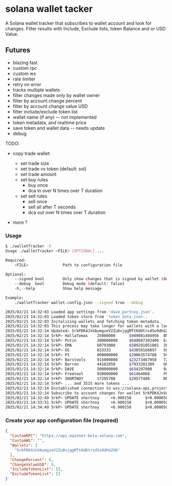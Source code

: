 # solana wallet tacker

A Solana wallet tracker that subscribes to wallet account and look for changes.
Filter results with Include, Exclude lists, token Balance and or USD Value.

## Futures
- blazing fast
- custom rpc
- custom ws
- rate limiter
- retry on error
- tracks multiple wallets
- filter changes made only by wallet owner
- filter by account change percent
- filter by account change value USD
- filter include/exclude token list
- wallet name (if any)              -- not implemented
- token metadata, and realtime price
- save token and wallet data        -- needs update
- debug

TODO:
- copy trade wallet:
  - set trade size
  - set trade vs token (default: sol)
  - set trade amount
  - set buy rules
    - buy once
    - dca in over N times over T duration
  - set sell rules
    - sell once
    - sell all after T seconds
    - dca out over N times over T duration

- more ?

### Usage

```bash
$ ./walletTracker -h 
Usage ./walletTracker <FILE> [OPTIONAL] ...

Required:
	<FILE>               Path to configuration file

Optional:
	--signed bool        Only show changes that is signed by wallet (default: false)
	--debug  bool        Debug mode (default: false)
	-h,--help            Show help message

Example:
	./walletTracker wallet.config.json --signed true --debug

```
```bash
2025/02/21 14:32:03 Loaded app settings from 'dave_portnoy.json'.
2025/02/21 14:32:03 Loaded token store from 'token_data.json'.
2025/02/21 14:32:03 Initalizing wallets and fetching token metadata.
2025/02/21 14:32:03 This process may take longer for wallets with a large number of tokens...
2025/02/21 14:32:14 Updated> 5rkPDK4JnVAumgzeV2Zu8vjggMTtHdDtrsd5o9dhGZHD (3525 tokens) in 9s.
2025/02/21 14:32:14 5rkP> HallaTomas    25000000      $949081404956  8MnF4AJbY2wGqkeqFXixBYKhU81Gs4c4hueJFeS8YKMd
2025/02/21 14:32:14 5rkP> Putin         300000000     $640687303406  EaNirdXSTRFus3WvBnfHN5Zn85sNZnP9ekgLQxfGkr3o
2025/02/21 14:32:14 5rkP> EMA           60793000      $589291051801  3FQaXsbLrwPiMnWZkx7w3QcY5HYvBEKcJsfBfGhGRQUi
2025/02/21 14:32:14 5rkP> OS            833333        $43859168897   5NFeJPEzquryBguZLz9uH2s2scN2ntWBH34o2zAwga9D
2025/02/21 14:32:14 5rkP> PI            800000000     $29063574788   5GjWhPggud1NUGbejPGghRVusfRh1uGPX8ePGHPiY7ej
2025/02/21 14:32:14 5rkP> Barstools     915000000     $23273467958   7Zm96XEh1onLDnF4NEDNefvnNFvYBxcGRCwoX449NJfs
2025/02/21 14:32:14 5rkP> Barron        44182850      $7933281389    GNYkNA2ibw6MP4HGgBJg6EvspqH1oQteB5HjUodogM98
2025/02/21 14:32:14 5rkP> DAVE          500000000     $634297000     9a3xSX8hTTCfD6Z4CeswpDT4iACfFyxo3DugBtkfvk2L
2025/02/21 14:32:14 5rkP> Freetool      930000000     $61464068      FMvZph9UyckDcgyMXzqvrH7tdVEa9Kcaf7nHxzeEkR7b
2025/02/21 14:32:14 5rkP> SHORTNOY      17295708      $29577408      DNBXFzxfV9hqf9fZD7Mvm8aYnuZXuU6kGRV2nRRep1eL
2025/02/21 14:32:14 5rkP> ... and 3515 more tokens ...
2025/02/21 14:32:14 Enstablished connection to wss://solana-api.projectserum.com
2025/02/21 14:32:14 Subscribe to account changes for wallet 5rkPDK4JnVAumgzeV2Zu8vjggMTtHdDtrsd5o9dhGZHD
2025/02/21 14:32:49 5rkP> UPDATE shortnoy     +6.900158      $+0.000058      A4PWgKGXSPYnjk9ZkTbXhJASUpCqgUSHVTbvPruPpump
2025/02/21 14:33:51 5rkP> UPDATE shortnoy     +6.900158      $+0.000058      A4PWgKGXSPYnjk9ZkTbXhJASUpCqgUSHVTbvPruPpump
2025/02/21 14:34:49 5rkP> UPDATE shortnoy     +6.900158      $+0.000058      A4PWgKGXSPYnjk9ZkTbXhJASUpCqgUSHVTbvPruPpump
```

### Create your app configuration file (required)
```json
{
  "CustomRPC": "https://api.mainnet-beta.solana.com",
  "CustomWS": "",
  "Wallets": [
    "5rkPDK4JnVAumgzeV2Zu8vjggMTtHdDtrsd5o9dhGZHD"
  ],
  "ChangePercent": 0,
  "ChangeValueUSD": 0,
  "IncludeTokenList": [],
  "ExcludeTokenList": []
}
```
